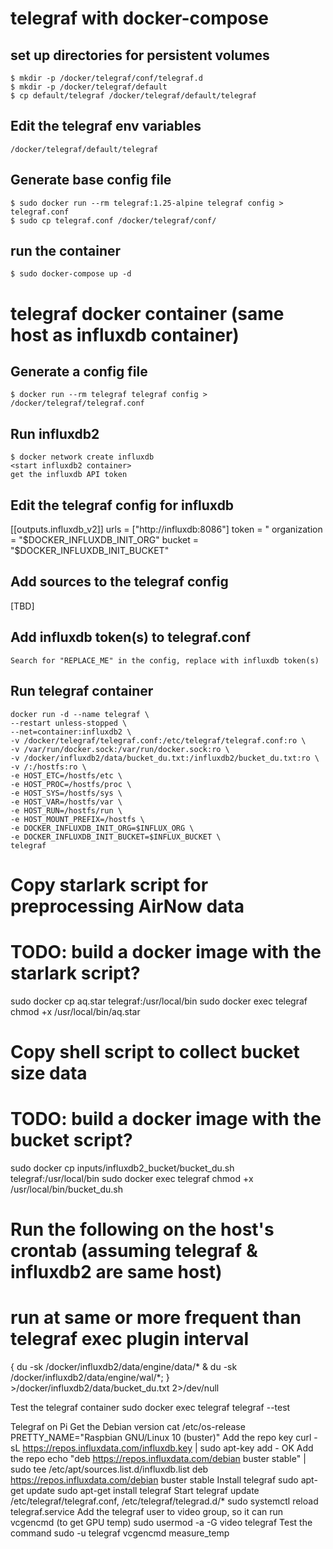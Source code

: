 # telegraf with docker-compose
## set up  directories for persistent volumes
	$ mkdir -p /docker/telegraf/conf/telegraf.d
	$ mkdir -p /docker/telegraf/default
	$ cp default/telegraf /docker/telegraf/default/telegraf
## Edit the telegraf env variables
	/docker/telegraf/default/telegraf
## Generate base config file
	$ sudo docker run --rm telegraf:1.25-alpine telegraf config > telegraf.conf
	$ sudo cp telegraf.conf /docker/telegraf/conf/
## run the container
	$ sudo docker-compose up -d
# telegraf docker container (same host as influxdb container)
## Generate a config file
	$ docker run --rm telegraf telegraf config > /docker/telegraf/telegraf.conf

## Run influxdb2
	$ docker network create influxdb
	<start influxdb2 container>
	get the influxdb API token

## Edit the telegraf config for influxdb
[[outputs.influxdb_v2]]
  urls = ["http://influxdb:8086"]
  token = "<token>
  organization = "$DOCKER_INFLUXDB_INIT_ORG"
  bucket = "$DOCKER_INFLUXDB_INIT_BUCKET"

## Add sources to the telegraf config
[TBD]

## Add influxdb token(s) to telegraf.conf
	Search for "REPLACE_ME" in the config, replace with influxdb token(s)
	
## Run telegraf container
	docker run -d --name telegraf \
	--restart unless-stopped \
	--net=container:influxdb2 \
	-v /docker/telegraf/telegraf.conf:/etc/telegraf/telegraf.conf:ro \
	-v /var/run/docker.sock:/var/run/docker.sock:ro \
	-v /docker/influxdb2/data/bucket_du.txt:/influxdb2/bucket_du.txt:ro \
	-v /:/hostfs:ro \
	-e HOST_ETC=/hostfs/etc \
	-e HOST_PROC=/hostfs/proc \
	-e HOST_SYS=/hostfs/sys \
	-e HOST_VAR=/hostfs/var \
	-e HOST_RUN=/hostfs/run \
	-e HOST_MOUNT_PREFIX=/hostfs \
	-e DOCKER_INFLUXDB_INIT_ORG=$INFLUX_ORG \
	-e DOCKER_INFLUXDB_INIT_BUCKET=$INFLUX_BUCKET \
	telegraf

# Copy starlark script for preprocessing AirNow data
# TODO: build a docker image with the starlark script?
sudo docker cp aq.star telegraf:/usr/local/bin
sudo docker exec telegraf chmod +x /usr/local/bin/aq.star

# Copy shell script to collect bucket size data
# TODO: build a docker image with the bucket script?
sudo docker cp inputs/influxdb2_bucket/bucket_du.sh telegraf:/usr/local/bin
sudo docker exec telegraf chmod +x /usr/local/bin/bucket_du.sh
# Run the following on the host's crontab (assuming telegraf & influxdb2 are same host)
# run at same or more frequent than telegraf exec plugin interval
{ du -sk /docker/influxdb2/data/engine/data/* & du -sk /docker/influxdb2/data/engine/wal/*; } >/docker/influxdb2/data/bucket_du.txt 2>/dev/null

Test the telegraf container
	sudo docker exec telegraf telegraf --test

Telegraf on Pi
  Get the Debian version
	cat /etc/os-release
	PRETTY_NAME="Raspbian GNU/Linux 10 (buster)"
  Add the repo key
	curl -sL https://repos.influxdata.com/influxdb.key | sudo apt-key add -
	OK
  Add the repo
	echo "deb https://repos.influxdata.com/debian buster stable" | sudo tee /etc/apt/sources.list.d/influxdb.list
	deb https://repos.influxdata.com/debian buster stable
  Install telegraf
	sudo apt-get update
	sudo apt-get install telegraf
  Start telegraf
	update /etc/telegraf/telegraf.conf, /etc/telegraf/telegrad.d/*
	sudo systemctl reload telegraf.service
  Add the telegraf user to video group, so it can run vcgencmd (to get GPU temp)
	sudo usermod -a -G video telegraf
  Test the command
	sudo -u telegraf vcgencmd measure_temp


